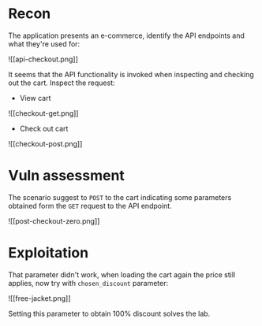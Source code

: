 # Recon

The application presents an e-commerce, identify the API endpoints and what they're used for:

![[api-checkout.png]]

It seems that the API functionality is invoked when inspecting and checking out the cart. Inspect the request:

- View cart

![[checkout-get.png]]

- Check out cart

![[checkout-post.png]]

# Vuln assessment

The scenario suggest to `POST` to the cart indicating some parameters obtained form the `GET` request to the API endpoint.

![[post-checkout-zero.png]]

# Exploitation

That parameter didn't work, when loading the cart again the price still applies, now try with `chosen_discount` parameter:

![[free-jacket.png]]

Setting this parameter to obtain 100% discount solves the lab.